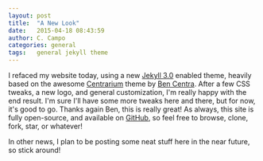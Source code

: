 ```yaml
---
layout: post
title:  "A New Look"
date:   2015-04-18 08:43:59
author: C. Campo
categories: general
tags:	general jekyll theme
---
```


I refaced my website today, using a new [Jekyll 3.0][jekyll] enabled theme,
heavily based on the awesome [Centrarium][centrarium] theme by
[Ben Centra][bencentra]. After a few CSS tweaks, a new logo, and general
customization, I'm really happy with the end result. I'm sure I'll have some
more tweaks here and there, but for now, it's good to go. Thanks again Ben, this
is really great! As always, this site is fully open-source, and available on
[GitHub][github], so feel free to browse, clone, fork, star, or whatever!

In other news, I plan to be posting some neat stuff here in the near future, so
stick around!

[jekyll]: http://jekyllrb.com
[centrarium]: https://github.com/bencentra/centrarium
[bencentra]: http://bencentra.com/
[github]: https://github.com/ccampo133/ccampo133.github.io
